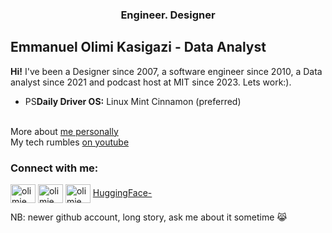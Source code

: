 
<!--<a href="https://news.mit.edu/2022/new-world-learning-mit-ocw-emmanuel-kasigazi-1107"  target="_blank" > ![rect112z132](https://github.com/olimiemma/olimiemma/assets/98601170/109b1c04-65a9-4694-9f22-341253c2ec3f) </a> -->

<h3 align="center">  Engineer. Designer </h3>

## Emmanuel Olimi Kasigazi - Data Analyst

**Hi!** I've been a Designer since 2007, a software engineer since 2010, a Data analyst since 2021 and podcast host at MIT since 2023. Lets work:).


* PS**Daily Driver OS:** Linux Mint Cinnamon (preferred)


 <br> More about <a href="https://linktr.ee/olimiemma">me personally</a> 
<br> My tech rumbles  <a href="https://youtu.be/8MTiHNtl3sg?si=lcH0BSc5S-y6HuaT">on youtube</a> 

<h3 align="left">Connect  with me:</h3>
<p align="left">

<a href="https://twitter.com/olimiemma" target="blank"><img align="center" src="https://raw.githubusercontent.com/rahuldkjain/github-profile-readme-generator/master/src/images/icons/Social/twitter.svg" alt="olimiemma" height="30" width="40" /></a>
<a href="https://linkedin.com/in/olimiemma" target="blank"><img align="center" src="https://raw.githubusercontent.com/rahuldkjain/github-profile-readme-generator/master/src/images/icons/Social/linked-in-alt.svg" alt="olimiemma" height="30" width="40" /></a>
<a href="https://fb.com/olimiemma" target="blank"><img align="center" src="https://raw.githubusercontent.com/rahuldkjain/github-profile-readme-generator/master/src/images/icons/Social/facebook.svg" alt="olimiemma" height="30" width="40" /></a>
 <a href="https://huggingface.co/olimiemma/">HuggingFace-</a> 

NB: newer github account, long story, ask me about it sometime 😹
</p>
